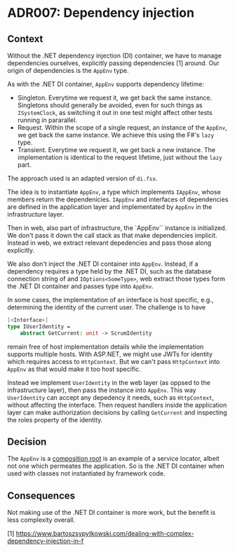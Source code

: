 # ADR007: Dependency injection

## Context

Without the .NET dependency injection (DI) container, we have to manage
dependencies ourselves, explicitly passing dependencies [1] around. Our origin
of dependencies is the `AppEnv` type.

As with the .NET DI container, `AppEnv` supports dependency lifetime:

- Singleton. Everytime we request it, we get back the same instance. Singletons
  should generally be avoided, even for such things as `ISystemClock`, as
  switching it out in one test might affect other tests running in pararallel.
- Request. Within the scope of a single request, an instance of the `AppEnv`, we
  get back the same instance. We achieve this using the F#'s `lazy` type.
- Transient. Everytime we request it, we get back a new instance. The
  implementation is identical to the request lifetime, just without the `lazy`
  part.

The approach used is an adapted version of `di.fsx`.

The idea is to instantiate `AppEnv`, a type which implements `IAppEnv`, whose
members return the dependenicies. `IAppEnv` and interfaces of dependencies are
defined in the application layer and implementated by `AppEnv` in the
infrastructure layer.

Then in web, also part of infrastructure, the `AppEnv`` instance is initialized.
We don't pass it down the call stack as that make dependencies implicit. Instead
in web, we extract relevant depedencies and pass those along explicitly.

We also don't inject the .NET DI container into `AppEnv`. Instead, if a
dependency requires a type held by the .NET DI, such as the database connection
string of and  `IOptions<SomeType>`, web extract those types form the .NET DI
container and passes type into `AppEnv`.

In some cases, the implementation of an interface is host specific, e.g.,
determining the identity of the current user. The challenge is to have

```fsharp
[<Interface>]
type IUserIdentity =
    abstract GetCurrent: unit -> ScrumIdentity

```

remain free of host implementation details while the implementation supports
multiple hosts. With ASP.NET, we might use JWTs for identity which requires
access to `HttpContext`. But we can't pass `HttpContext` into `AppEnv` as that
would make it too host specific.

Instead we implement `UserIdentity` in the web layer (as oppsed to the
infrastructure layer), then pass the instance into `AppEnv`. This way
`UserIdentity` can accept any depedency it needs, such as `HttpContext`, without
affecting the interface. Then request handlers inside the application layer can
make authorization decisions by calling `GetCurrent` and inspecting the roles
property of the identity.

## Decision

The `AppEnv` is a [composition
root](https://blog.ploeh.dk/2011/07/28/CompositionRoot) is an example of a
service locator, albeit not one which permeates the application. So is the .NET
DI container when used with classes not instantiated by framework code.

## Consequences

Not making use of the .NET DI container is more work, but the benefit is less
complexity overall.

[1] https://www.bartoszsypytkowski.com/dealing-with-complex-dependency-injection-in-f
